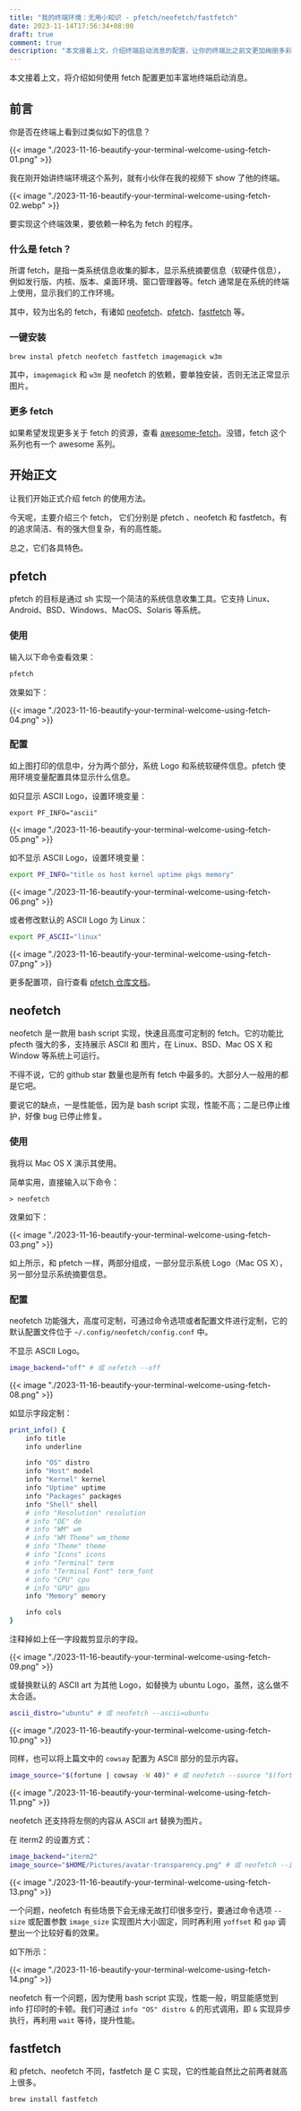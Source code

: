 ```yaml
---
title: "我的终端环境：无用小知识 - pfetch/neofetch/fastfetch"
date: 2023-11-14T17:56:34+08:00
draft: true
comment: true
description: "本文接着上文，介绍终端启动消息的配置，让你的终端比之前文更加绚丽多彩。"
---
```


本文接着上文，将介绍如何使用 fetch 配置更加丰富地终端启动消息。

## 前言

你是否在终端上看到过类似如下的信息？

{{< image "./2023-11-16-beautify-your-terminal-welcome-using-fetch-01.png" >}}

我在刚开始讲终端环境这个系列，就有小伙伴在我的视频下 show 了他的终端。

{{< image "./2023-11-16-beautify-your-terminal-welcome-using-fetch-02.webp" >}}

要实现这个终端效果，要依赖一种名为 fetch 的程序。

### 什么是 fetch？

所谓 fetch，是指一类系统信息收集的脚本，显示系统摘要信息（软硬件信息），例如发行版、内核、版本、桌面环境、窗口管理器等。fetch 通常是在系统的终端上使用，显示我们的工作环境。

其中，较为出名的 fetch，有诸如 [neofetch](https://github.com/dylanaraps/neofetch)、[pfetch](https://github.com/dylanaraps/pfetch)、[fastfetch]() 等。

### 一键安装

```zsh
brew instal pfetch neofetch fastfetch imagemagick w3m
```

其中，`imagemagick` 和 `w3m` 是 neofetch 的依赖，要单独安装，否则无法正常显示图片。

### 更多 fetch

如果希望发现更多关于 fetch 的资源，查看 [awesome-fetch](https://github.com/beucismis/awesome-fetch)。没错，fetch 这个系列也有一个 awesome 系列。

## 开始正文

让我们开始正式介绍 fetch 的使用方法。

今天呢，主要介绍三个 fetch， 它们分别是 pfetch 、neofetch 和 fastfetch，有的追求简洁、有的强大但复杂，有的高性能。

总之，它们各具特色。

## pfetch

pfetch 的目标是通过 sh 实现一个简洁的系统信息收集工具。它支持 Linux、Android、BSD、Windows、MacOS、Solaris 等系统。

### 使用

输入以下命令查看效果：

```zsh
pfetch
```

效果如下：

{{< image "./2023-11-16-beautify-your-terminal-welcome-using-fetch-04.png" >}}

### 配置

如上图打印的信息中，分为两个部分，系统 Logo 和系统软硬件信息。pfetch 使用环境变量配置具体显示什么信息。

如只显示 ASCII Logo，设置环境变量：

```
export PF_INFO="ascii"
```

{{< image "./2023-11-16-beautify-your-terminal-welcome-using-fetch-05.png" >}}

如不显示 ASCII Logo，设置环境变量：

```zsh
export PF_INFO="title os host kernel uptime pkgs memory"
```

{{< image "./2023-11-16-beautify-your-terminal-welcome-using-fetch-06.png" >}}

或者修改默认的 ASCII Logo 为 Linux：

```zsh
export PF_ASCII="linux"
```

{{< image "./2023-11-16-beautify-your-terminal-welcome-using-fetch-07.png" >}}

更多配置项，自行查看 [pfetch 仓库文档](https://github.com/dylanaraps/pfetch)。

## neofetch

neofetch 是一款用 bash script 实现，快速且高度可定制的 fetch。它的功能比 pfecth 强大的多，支持展示 ASCII 和 图片，在 Linux、BSD、Mac OS X 和 Window 等系统上可运行。

不得不说，它的 github star 数量也是所有 fetch 中最多的。大部分人一般用的都是它吧。

要说它的缺点，一是性能低，因为是 bash script 实现，性能不高；二是已停止维护，好像 bug 已停止修复。

### 使用

我将以 Mac OS X 演示其使用。

简单实用，直接输入以下命令：

```
> neofetch
```
 
效果如下：

{{< image "./2023-11-16-beautify-your-terminal-welcome-using-fetch-03.png" >}}

如上所示，和 pfetch 一样，两部分组成，一部分显示系统 Logo（Mac OS X），另一部分显示系统摘要信息。

### 配置

neofetch 功能强大，高度可定制，可通过命令选项或者配置文件进行定制，它的默认配置文件位于 `~/.config/neofetch/config.conf` 中。

不显示 ASCII Logo。

```bash
image_backend="off" # 或 nefetch --off
```

{{< image "./2023-11-16-beautify-your-terminal-welcome-using-fetch-08.png" >}}

如显示字段定制：

```bash
print_info() {
    info title
    info underline

    info "OS" distro
    info "Host" model
    info "Kernel" kernel
    info "Uptime" uptime
    info "Packages" packages
    info "Shell" shell
    # info "Resolution" resolution
    # info "DE" de
    # info "WM" wm
    # info "WM Theme" wm_theme
    # info "Theme" theme
    # info "Icons" icons
    # info "Terminal" term
    # info "Terminal Font" term_font
    # info "CPU" cpu
    # info "GPU" gpu
    info "Memory" memory

    info cols
}
```

注释掉如上任一字段裁剪显示的字段。

{{< image "./2023-11-16-beautify-your-terminal-welcome-using-fetch-09.png" >}}

或替换默认的 ASCII art 为其他 Logo，如替换为 ubuntu Logo，虽然，这么做不太合适。

```bash
ascii_distro="ubuntu" # 或 neofetch --ascii=ubuntu
```

{{< image "./2023-11-16-beautify-your-terminal-welcome-using-fetch-10.png" >}}

同样，也可以将上篇文中的 `cowsay` 配置为 ASCII 部分的显示内容。

```bash
image_source="$(fortune | cowsay -W 40)" # 或 neofetch --source "$(fortune | cowsay)"
```

{{< image "./2023-11-16-beautify-your-terminal-welcome-using-fetch-11.png" >}}

neofetch 还支持将左侧的内容从 ASCII art 替换为图片。

在 iterm2 的设置方式：

```bash
image_backend="iterm2"
image_source="$HOME/Pictures/avatar-transparency.png" # 或 neofetch --iterm2 ~/Pictures/avatar-transparency.png
```

{{< image "./2023-11-16-beautify-your-terminal-welcome-using-fetch-13.png" >}}

一个问题，neofetch 有些场景下会无缘无故打印很多空行，要通过命令选项 `--size` 或配置参数 `image_size` 实现图片大小固定，同时再利用 `yoffset` 和 `gap` 调整出一个比较好看的效果。

如下所示：

{{< image "./2023-11-16-beautify-your-terminal-welcome-using-fetch-14.png" >}}

neofetch 有一个问题，因为使用 bash script 实现，性能一般，明显能感觉到 info 打印时的卡顿。我们可通过 `info "OS" distro &` 的形式调用，即 `&` 实现异步执行，再利用 `wait` 等待，提升性能。

## fastfetch

和 pfetch、neofetch 不同，fastfetch 是 C 实现，它的性能自然比之前两者就高上很多。

```bash
brew install fastfetch
```

